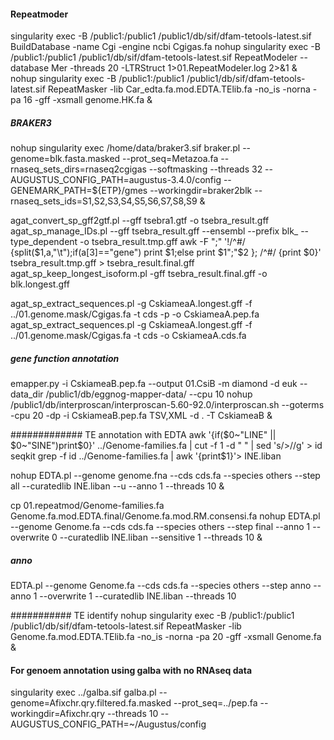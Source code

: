 
#### Repeatmoder
singularity exec -B /public1:/public1 /public1/db/sif/dfam-tetools-latest.sif BuildDatabase -name Cgi -engine ncbi Cgigas.fa
nohup singularity exec -B /public1:/public1 /public1/db/sif/dfam-tetools-latest.sif RepeatModeler --database Mer -threads 20  -LTRStruct 1>01.RepeatModeler.log 2>&1 &
nohup singularity exec -B /public1:/public1 /public1/db/sif/dfam-tetools-latest.sif RepeatMasker -lib Car_edta.fa.mod.EDTA.TElib.fa -no_is -norna -pa 16 -gff -xsmall genome.HK.fa &

##### BRAKER3
nohup singularity exec /home/data/braker3.sif braker.pl --genome=blk.fasta.masked --prot_seq=Metazoa.fa --rnaseq_sets_dirs=rnaseq2cgigas --softmasking --threads 32 --AUGUSTUS_CONFIG_PATH=augustus-3.4.0/config --GENEMARK_PATH=${ETP}/gmes --workingdir=braker2blk --rnaseq_sets_ids=S1,S2,S3,S4,S5,S6,S7,S8,S9 &

agat_convert_sp_gff2gtf.pl --gff tsebra1.gtf -o tsebra_result.gff
agat_sp_manage_IDs.pl --gff tsebra_result.gff --ensembl --prefix blk_ --type_dependent  -o tsebra_result.tmp.gff
awk -F ";" '!/^#/ {split($1,a,"\t");if(a[3]=="gene") print $1;else print $1";"$2 }; /^#/ {print $0}' tsebra_result.tmp.gff > tsebra_result.final.gff
agat_sp_keep_longest_isoform.pl -gff  tsebra_result.final.gff -o blk.longest.gff

agat_sp_extract_sequences.pl -g CskiameaA.longest.gff -f ../01.genome.mask/Cgigas.fa -t cds -p -o CskiameaA.pep.fa
agat_sp_extract_sequences.pl -g CskiameaA.longest.gff -f ../01.genome.mask/Cgigas.fa -t cds    -o CskiameaA.cds.fa

##### gene function annotation
emapper.py -i CskiameaB.pep.fa --output 01.CsiB -m diamond -d euk --data_dir /public1/db/eggnog-mapper-data/ --cpu 10
nohup /public1/db/interproscan/interproscan-5.60-92.0/interproscan.sh --goterms -cpu 20 -dp -i CskiameaB.pep.fa TSV,XML -d . -T CskiameaB &

############# TE annotation with EDTA
awk '{if($0~"LINE" || $0~"SINE")print$0}' ../Genome-families.fa | cut -f 1 -d " " | sed 's/>//g' > id
seqkit grep -f id ../Genome-families.fa  | awk '{print$1}'>  INE.liban

nohup EDTA.pl --genome genome.fna --cds cds.fa --species others --step all --curatedlib INE.liban --u --anno 1 --threads 10 &

cp 01.repeatmod/Genome-families.fa Genome.fa.mod.EDTA.final/Genome.fa.mod.RM.consensi.fa
nohup EDTA.pl --genome Genome.fa  --cds cds.fa --species others --step final --anno 1  --overwrite 0 --curatedlib INE.liban --sensitive 1 --threads 10 &

##### anno
EDTA.pl --genome Genome.fa  --cds cds.fa --species others --step anno --anno 1 --overwrite 1 --curatedlib INE.liban --threads 10

########### TE identify
nohup singularity exec -B /public1:/public1 /public1/db/sif/dfam-tetools-latest.sif RepeatMasker -lib Genome.fa.mod.EDTA.TElib.fa -no_is -norna -pa 20 -gff -xsmall Genome.fa &


#### For genoem annotation using galba with no RNAseq data
singularity exec ../galba.sif galba.pl --genome=Afixchr.qry.filtered.fa.masked --prot_seq=../pep.fa --workingdir=Afixchr.qry --threads 10  --AUGUSTUS_CONFIG_PATH=~/Augustus/config
